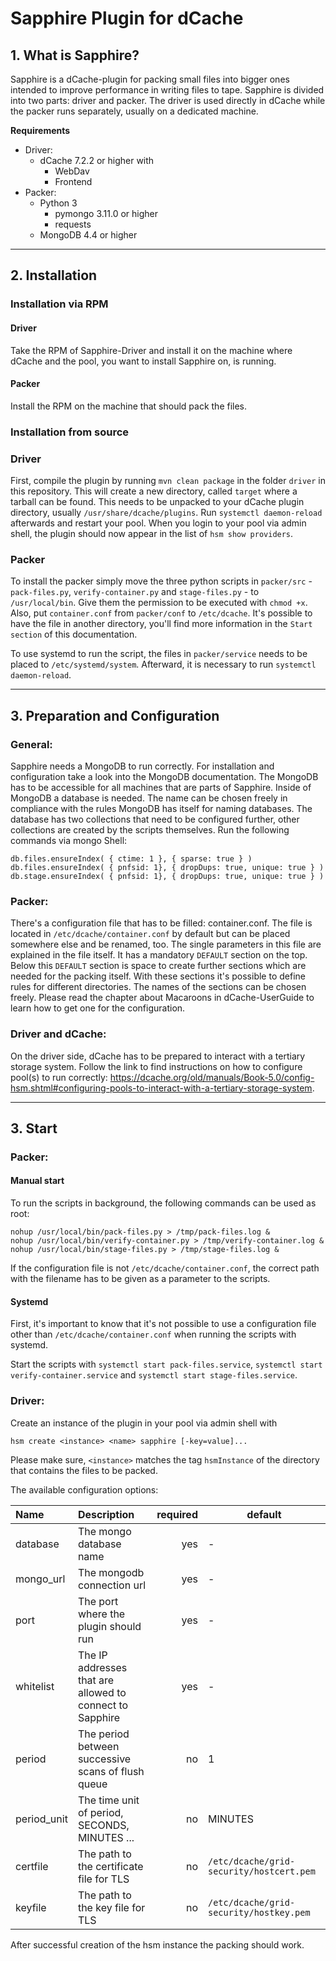 Sapphire Plugin for dCache
==================================

## 1. What is Sapphire?

Sapphire is a dCache-plugin for packing small files into bigger ones intended
to improve performance in writing files to tape. Sapphire is divided into
two parts: driver and packer. The driver is used directly in dCache while the packer
runs separately, usually on a dedicated machine.

**Requirements**
- Driver:
    - dCache 7.2.2 or higher with
        - WebDav
        - Frontend
- Packer:
    - Python 3
        - pymongo 3.11.0 or higher
        - requests
    - MongoDB 4.4 or higher

----------------

## 2. Installation

### Installation via RPM

#### Driver

Take the RPM of Sapphire-Driver and install it on the machine where dCache and the pool,
you want to install Sapphire on, is running.

#### Packer

Install the RPM on the machine that should pack the files.

### Installation from source

### Driver

First, compile the plugin by running `mvn clean package` in the folder `driver` in
this repository. This will create a new directory, called `target` where a tarball
can be found. This needs to be unpacked to your dCache plugin directory, usually
`/usr/share/dcache/plugins`. Run `systemctl daemon-reload` afterwards and restart
your pool. When you login to your pool via admin shell, the plugin should now appear
in the list of `hsm show providers`.

### Packer

To install the packer simply move the three python scripts in `packer/src` - `pack-files.py`,
`verify-container.py` and `stage-files.py` - to `/usr/local/bin`. Give them the
permission to be executed with `chmod +x`. Also, put `container.conf` from `packer/conf`
to `/etc/dcache`. It's possible to have the file in another directory, you'll find more
information in the `Start section` of this documentation.

To use systemd to run the script, the files in `packer/service` needs to be placed to
`/etc/systemd/system`. Afterward, it is necessary to run `systemctl daemon-reload`.

----------------

## 3. Preparation and Configuration

### General:

Sapphire needs a MongoDB to run correctly. For installation and configuration take a look
into the MongoDB documentation. The MongoDB has to be accessible for all machines that
are parts of Sapphire. Inside of MongoDB a database is needed. The name can be chosen
freely in compliance with the rules MongoDB has itself for naming databases. The database
has two collections that need to be configured further, other collections are created
by the scripts themselves. Run the following commands via mongo Shell:

```
db.files.ensureIndex( { ctime: 1 }, { sparse: true } )
db.files.ensureIndex( { pnfsid: 1}, { dropDups: true, unique: true } )
db.stage.ensureIndex( { pnfsid: 1}, { dropDups: true, unique: true } )
```

### Packer:

There's a configuration file that has to be filled: container.conf. The file is located
in `/etc/dcache/container.conf` by default but can be placed somewhere else and be renamed,
too. The single parameters in this file are explained in the file itself. It has a mandatory 
`DEFAULT` section on the top. Below this `DEFAULT` section
is space to create further sections which are needed for the packing itself. With these
sections it's possible to define rules for different directories. The names of the sections
can be chosen freely.  Please read the chapter about Macaroons in dCache-UserGuide to
learn how to get one for the configuration.

### Driver and dCache:

On the driver side, dCache has to be prepared to interact with a tertiary storage system.
Follow the link to find instructions on how to configure pool(s) to run correctly:
https://dcache.org/old/manuals/Book-5.0/config-hsm.shtml#configuring-pools-to-interact-with-a-tertiary-storage-system.

-------------------------

## 3. Start

### Packer:
#### Manual start
To run the scripts in background, the following commands can be used as root:
```
nohup /usr/local/bin/pack-files.py > /tmp/pack-files.log &
nohup /usr/local/bin/verify-container.py > /tmp/verify-container.log &
nohup /usr/local/bin/stage-files.py > /tmp/stage-files.log &
```
If the configuration file is not `/etc/dcache/container.conf`, the correct path with the
filename has to be given as a parameter to the scripts.

#### Systemd
First, it's important to know that it's not possible to use a configuration file other
than `/etc/dcache/container.conf` when running the scripts with systemd.

Start the scripts with `systemctl start pack-files.service`,
`systemctl start verify-container.service` and `systemctl start stage-files.service`.

### Driver:

Create
an instance of the plugin in your pool via admin shell with

    hsm create <instance> <name> sapphire [-key=value]...

Please make sure, `<instance>` matches the tag `hsmInstance` of the directory that
contains the files to be packed.

The available configuration options:

| Name        | Description                                              |  required | default                                  |
|:------------|:---------------------------------------------------------|----------:|------------------------------------------|
| database    | The mongo database name                                  |       yes | -                                        |
| mongo_url   | The mongodb connection url                               |       yes | -                                        |
| port        | The port where the plugin should run                     |       yes | -                                        |
| whitelist   | The IP addresses that are allowed to connect to Sapphire |       yes | -                                        |
| period      | The period between successive scans of flush queue       |        no | 1                                        |
| period_unit | The time unit of period, SECONDS, MINUTES ...            |        no | MINUTES                                  |
| certfile    | The path to the certificate file for TLS                 |        no | `/etc/dcache/grid-security/hostcert.pem` |
| keyfile     | The path to the key file for TLS                         |        no | `/etc/dcache/grid-security/hostkey.pem`  |

After successful creation of the hsm instance the packing should work.
